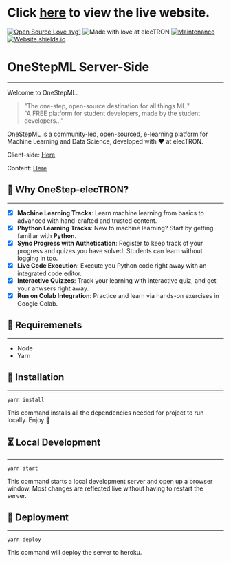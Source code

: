 # Click [here](https://onestep-electron.github.io/) to view the live website.
[![Open Source Love svg1](https://badges.frapsoft.com/os/v1/open-source.svg?v=103)](https://github.com/ellerbrock/open-source-badges/)    ![Made with love at elecTRON](https://img.shields.io/badge/Made%20with%20%E2%99%A5%20at-elecTRON-red)   [![Maintenance](https://img.shields.io/badge/MAINTAINED%3F-YES-green.svg)](https://GitHub.com/Naereen/StrapDown.js/graphs/commit-activity)    [![Website shields.io](https://img.shields.io/website-up-down-green-red/http/shields.io.svg)](http://shields.io/) 

# OneStepML Server-Side
---

Welcome to OneStepML. 
> "The one-step, open-source destination for all things ML."</br>
> "A FREE platform for student developers, made by the student developers..."

OneStepML is a community-led, open-sourced, e-learning platform for Machine Learning and Data Science, developed with :heart: at elecTRON. 

Client-side: [Here](https://github.com/OneStep-elecTRON/onestep-electron.github.io)

Content: [Here](https://github.com/OneStep-elecTRON/onestep-electron-content)

## 🧐 Why OneStep-elecTRON?
---

- [x] **Machine Learning Tracks**: Learn machine learning from basics to advanced with hand-crafted and trusted content.
- [x] **Phython Learning Tracks**: New to machine learning? Start by getting familiar with **Python**.
- [x] **Sync Progress with Authetication**: Register to keep track of your progress and quizes you have solved. Students can learn without logging in too.
- [x] **Live Code Execution**: Execute you Python code right away with an integrated code editor.
- [x] **Interactive Quizzes**: Track your learning with interactive quiz, and get your anwsers right away.
- [x] **Run on Colab Integration**: Practice and learn via hands-on exercises in Google Colab.

## 🎉 Requiremenets
---

- Node
- Yarn

## 🧠 Installation
---

```console
yarn install
```
This command installs all the dependencies needed for project to run locally. Enjoy 🎉

## ⏳ Local Development
---

```console
yarn start
```

This command starts a local development server and open up a browser window. Most changes are reflected live without having to restart the server.

## 🤖 Deployment
---

```console
yarn deploy
```

This command will deploy the server to heroku.
